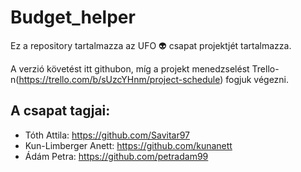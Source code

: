 # Budget_helper
Ez a repository tartalmazza az UFO :alien: csapat projektjét tartalmazza.

A verzió követést itt githubon, míg a projekt menedzselést Trello-n(https://trello.com/b/sUzcYHnm/project-schedule) fogjuk végezni.

## A csapat tagjai:
- Tóth Attila: https://github.com/Savitar97
- Kun-Limberger Anett: https://github.com/kunanett
- Ádám Petra: https://github.com/petradam99
